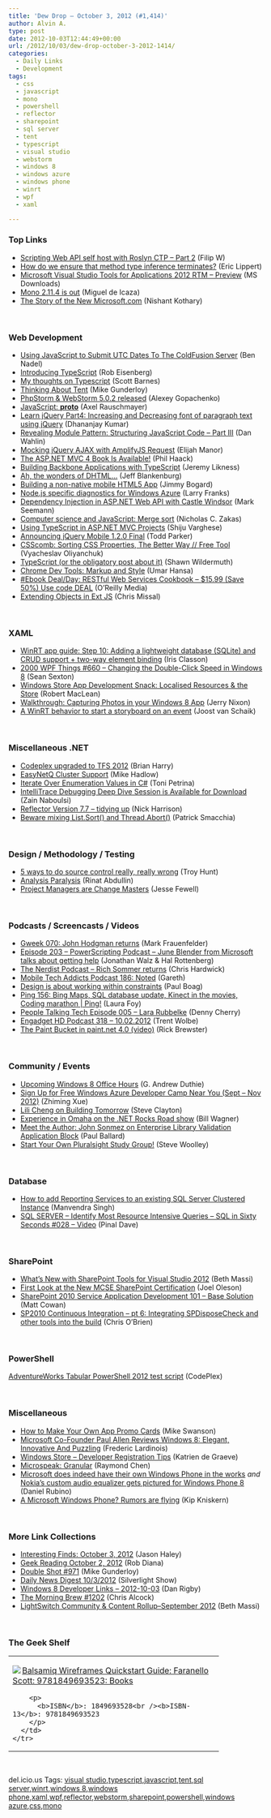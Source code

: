 ```yaml
---
title: 'Dew Drop – October 3, 2012 (#1,414)'
author: Alvin A.
type: post
date: 2012-10-03T12:44:49+00:00
url: /2012/10/03/dew-drop-october-3-2012-1414/
categories:
  - Daily Links
  - Development
tags:
  - css
  - javascript
  - mono
  - powershell
  - reflector
  - sharepoint
  - sql server
  - tent
  - typescript
  - visual studio
  - webstorm
  - windows 8
  - windows azure
  - windows phone
  - winrt
  - wpf
  - xaml

---
```

### <a name="top"></a>Top Links

  * <a href="http://www.strathweb.com/2012/10/scripting-web-api-self-host-with-roslyn-ctp-part-2/" target="_blank">Scripting Web API self host with Roslyn CTP – Part 2</a> (Filip W)
  * <a href="http://blogs.msdn.com/b/ericlippert/archive/2012/10/02/how-do-we-ensure-that-method-type-inference-terminates.aspx" target="_blank">How do we ensure that method type inference terminates?</a> (Eric Lippert)
  * <a href="http://www.microsoft.com/en-us/download/details.aspx?id=30749&WT.mc_id=rss_alldownloads_all" target="_blank">Microsoft Visual Studio Tools for Applications 2012 RTM &#8211; Preview</a> (MS Downloads)
  * <a href="http://tirania.org/blog/archive/2012/Oct-02.html" target="_blank">Mono 2.11.4 is out</a> (Miguel de Icaza)
  * <a href="http://rainypixels.com/words/the-story-of-the-new-microsoft-com/" target="_blank">The Story of the New Microsoft.com</a> (Nishant Kothary)

&#160;

### <a name="web"></a>Web Development

  * <a href="http://www.bennadel.com/blog/2429-Using-JavaScript-to-Submit-UTC-Dates-To-The-ColdFusion-Server.htm" target="_blank">Using JavaScript to Submit UTC Dates To The ColdFusion Server</a> (Ben Nadel)
  * <a href="http://feedproxy.google.com/~r/Devlicious/~3/SDk8H15ip7g/introducing-typescript.aspx" target="_blank">Introducing TypeScript</a> (Rob Eisenberg)
  * <a href="http://feedproxy.google.com/~r/MsMossyblog/~3/5Vq1GUktYu4/992" target="_blank">My thoughts on Typescript</a> (Scott Barnes)
  * <a href="http://afreshcup.com/home/2012/10/3/thinking-about-tent.html" target="_blank">Thinking About Tent</a> (Mike Gunderloy)
  * <a href="http://feedproxy.google.com/~r/jetbrains_webIde/~3/ETmK11e3AVU/" target="_blank">PhpStorm & WebStorm 5.0.2 released</a> (Alexey Gopachenko)
  * <a href="http://feedproxy.google.com/~r/2ality/~3/xBQstor_j1E/proto.html" target="_blank">JavaScript: __proto__</a> (Axel Rauschmayer)
  * <a href="http://debugmode.net/2012/10/03/learn-jquery-part4-increasing-and-decreasing-font-of-paragraph-text-using-jquery/" target="_blank">Learn jQuery Part4: Increasing and Decreasing font of paragraph text using jQuery</a> (Dhananjay Kumar)
  * <a href="http://blog.pluralsight.com/2012/10/02/revealing-module-pattern-structuring-javascript-code-part-iii/" target="_blank">Revealing Module Pattern: Structuring JavaScript Code – Part III</a> (Dan Wahlin)
  * <a href="http://www.elijahmanor.com/2012/10/mocking-jquery-ajax-with-amplifyjs.html" target="_blank">Mocking jQuery AJAX with AmplifyJS Request</a> (Elijah Manor)
  * <a href="http://feeds.haacked.com/~r/haacked/~3/H__YLCvn1gU/mvc-4-book.aspx" target="_blank">The ASP.NET MVC 4 Book Is Available!</a> (Phil Haack)
  * <a href="http://feedproxy.google.com/~r/CSharperImage/~3/GBBWFYc0xC8/building-backbone-applications-with.html" target="_blank">Building Backbone Applications with TypeScript</a> (Jeremy Likness)
  * <a href="http://feedproxy.google.com/~r/Blankenthoughts/~3/yQFeRrX2FHk/" target="_blank">Ah, the wonders of DHTML…</a> (Jeff Blankenburg)
  * <a href="http://feedproxy.google.com/~r/LosTechies/~3/DNFEzmDbJck/" target="_blank">Building a non-native mobile HTML5 App</a> (Jimmy Bogard)
  * <a href="http://blogs.msdn.com/b/silverlining/archive/2012/10/02/node-js-specific-diagnostics-for-windows-azure.aspx" target="_blank">Node.js specific diagnostics for Windows Azure</a> (Larry Franks)
  * <a href="http://blog.ploeh.dk/2012/10/03/DependencyInjectionInASPNETWebAPIWithCastleWindsor.aspx" target="_blank">Dependency Injection in ASP.NET Web API with Castle Windsor</a> (Mark Seemann)
  * <a href="http://feedproxy.google.com/~r/nczonline/~3/TVmxuVsGCyA/" target="_blank">Computer science and JavaScript: Merge sort</a> (Nicholas C. Zakas)
  * <a href="http://feedproxy.google.com/~r/ShijuVBlog/~3/pdpxlxMLjqU/using-typescript-in-asp-net-mvc-projects.aspx" target="_blank">Using TypeScript in ASP.NET MVC Projects</a> (Shiju Varghese)
  * <a href="http://jquerymobile.com/blog/2012/10/02/announcing-jquery-mobile-1-2-0-final/" target="_blank">Announcing jQuery Mobile 1.2.0 Final</a> (Todd Parker)
  * <a href="http://www.smashingmagazine.com/2012/10/02/csscomb-a-tool-to-sort-css-properties/" target="_blank">CSScomb: Sorting CSS Properties, The Better Way // Free Tool</a> (Vyacheslav Oliyanchuk)
  * <a href="http://wildermuth.com/2012/10/02/TypeScript_(or_the_obligatory_post_about_it)" target="_blank">TypeScript (or the obligatory post about it)</a> (Shawn Wildermuth)
  * <a href="http://feedproxy.google.com/~r/nettuts/~3/8vt-AxAcYu8/" target="_blank">Chrome Dev Tools: Markup and Style</a> (Umar Hansa)
  * <a href="http://feeds.oreilly.com/~r/oreilly/news/~3/kNRgXY1EDw4/9780596801694.do" target="_blank">#Ebook Deal/Day: RESTful Web Services Cookbook &#8211; $15.99 (Save 50%) Use code DEAL</a> (O&#8217;Reilly Media)
  * <a href="http://feedproxy.google.com/~r/LosTechies/~3/nV9cnJjwoko/" target="_blank">Extending Objects in Ext JS</a> (Chris Missal)

&#160;

### <a name="silverlight"></a>XAML

  * <a href="http://www.irisclasson.com/2012/10/02/winrt-app-guide-step-10-adding-a-lightweight-database-sqlite-and-crud-support-two-way-element-binding/" target="_blank">WinRT app guide: Step 10: Adding a lightweight database (SQLite) and CRUD support + two-way element binding</a> (Iris Classon)
  * <a href="http://wpf.2000things.com/2012/10/03/660-changing-the-double-click-speed-in-windows-8" target="_blank">2000 WPF Things #660 – Changing the Double-Click Speed in Windows 8</a> (Sean Sexton)
  * <a href="http://mobile.dzone.com/articles/windows-store-app-development-0" target="_blank">Windows Store App Development Snack: Localised Resources & the Store</a> (Robert MacLean)
  * <a href="http://mobile.dzone.com/articles/walkthrough-capturing-photos" target="_blank">Walkthrough: Capturing Photos in your Windows 8 App</a> (Jerry Nixon)
  * <a href="http://feedproxy.google.com/~r/blogspot/dotnetbyexample/~3/mA7PpUZ35So/a-winrt-behavior-to-start-storyboard-on.html" target="_blank">A WinRT behavior to start a storyboard on an event</a> (Joost van Schaik)

&#160;

### <a name="dotnet"></a>Miscellaneous .NET

  * <a href="http://blogs.msdn.com/b/bharry/archive/2012/10/02/codeplex-upgraded-to-tfs-2012.aspx" target="_blank">Codeplex upgraded to TFS 2012</a> (Brian Harry)
  * <a href="http://feedproxy.google.com/~r/CodeRant/~3/nSyrLCMBeAw/easynetq-cluster-support.html" target="_blank">EasyNetQ Cluster Support</a> (Mike Hadlow)
  * <a href="http://feeds.dzone.com/~r/zones/dotnet/~3/r14nMALdx6E/iterate-over-enumeration" target="_blank">Iterate Over Enumeration Values in C#</a> (Toni Petrina)
  * <a href="http://feedproxy.google.com/~r/zainnab/~3/Dgl77R0VLgM/intellitrace-debugging-deep-dive-session-is-available-for-download.aspx" target="_blank">IntelliTrace Debugging Deep Dive Session is Available for Download</a> (Zain Naboulsi)
  * <a href="http://www.reflector.net/2012/10/version-7-7-tidying-up/" target="_blank">Reflector Version 7.7 – tidying up</a> (Nick Harrison)
  * <a href="http://feedproxy.google.com/~r/CodeBetter/~3/jjXxIA807Ls/" target="_blank">Beware mixing List.Sort() and Thread.Abort()</a> (Patrick Smacchia)

&#160;

### <a name="design"></a>Design / Methodology / Testing

  * <a href="http://feedproxy.google.com/~r/TroyHunt/~3/tJWY8YXN060/5-ways-to-do-source-control-really.html" target="_blank">5 ways to do source control really, really wrong</a> (Troy Hunt)
  * <a href="http://feeds.abdullin.com/~r/RinatAbdullin/~3/FpdzpeEnSSU/analysis-paralysis.html" target="_blank">Analysis Paralysis</a> (Rinat Abdullin)
  * <a href="http://feedproxy.google.com/~r/LeadingAgile/~3/xofgvNxNesk/" target="_blank">Project Managers are Change Masters</a> (Jesse Fewell)

&#160;

### <a name="podcasts"></a>Podcasts / Screencasts / Videos

  * <a href="http://gweek.libsyn.com/gweek-070-john-hodgman-returns" target="_blank">Gweek 070: John Hodgman returns</a> (Mark Frauenfelder)
  * <a href="http://feedproxy.google.com/~r/Powerscripting/~3/qrl2IZBmNxQ/episode-203-power-scripting-podcast-june-blender-from-microsoft-talks-about-getting-help" target="_blank">Episode 203 &#8211; PowerScripting Podcast &#8211; June Blender from Microsoft talks about getting help</a> (Jonathan Walz & Hal Rottenberg)
  * <a href="http://nerdist.libsyn.com/rich-sommer-returns" target="_blank">The Nerdist Podcast &#8211; Rich Sommer returns</a> (Chris Hardwick)
  * <a href="http://www.tracyandmatt.co.uk/blogs/index.php/mobile-tech-addicts-podcast-186-noted" target="_blank">Mobile Tech Addicts Podcast 186: Noted</a> (Gareth)
  * <a href="http://boagworld.com/tumblog/design-is-about-working-within-constraints/" target="_blank">Design is about working within constraints</a> (Paul Boag)
  * <a href="http://channel9.msdn.com/Shows/PingShow/Ping-156-Bing-Maps-SQL-database-update-Kinect-in-the-movies-Coding-marathon" target="_blank">Ping 156: Bing Maps, SQL database update, Kinect in the movies, Coding marathon | Ping!</a> (Laura Foy)
  * <a href="http://feedproxy.google.com/~r/PeopleTalkingTech/~3/aAw1cGM-pZA/episode-005-lara-rubbelke" target="_blank">People Talking Tech Episode 005 – Lara Rubbelke</a> (Denny Cherry)
  * <a href="http://www.engadget.com/2012/10/02/engadget-hd-podcast-318-10-02-2012/" target="_blank">Engadget HD Podcast 318 &#8211; 10.02.2012</a> (Trent Wolbe)
  * <a href="http://blog.getpaint.net/2012/10/02/the-paint-bucket-in-paint-net-4-0-video/" target="_blank">The Paint Bucket in paint.net 4.0 (video)</a> (Rick Brewster)

&#160;

### <a name="events"></a>Community / Events

  * <a href="http://feeds.devhammer.net/~r/devhammer/~3/90W-MF-0qN0/upcoming-windows-8-office-hours" target="_blank">Upcoming Windows 8 Office Hours</a> (G. Andrew Duthie)
  * <a href="http://blogs.msdn.com/b/zxue/archive/2012/10/02/sign-up-for-free-windows-azure-camp-near-you-sept-nov-2012.aspx" target="_blank">Sign Up for Free Windows Azure Developer Camp Near You (Sept – Nov 2012)</a> (Zhiming Xue)
  * <a href="http://research.microsoft.com/en-us/news/headlines/chengnext-100212.aspx" target="_blank">Lili Cheng on Building Tomorrow</a> (Steve Clayton)
  * <a href="http://feedproxy.google.com/~r/billwagner/~3/OAzAAXnPr5g/experience-in-omaha-on-the-net-rocks-road-show" target="_blank">Experience in Omaha on the .NET Rocks Road show</a> (Bill Wagner)
  * <a href="http://blog.pluralsight.com/2012/10/02/meet-the-author-john-sonmez-on-enterprise-library-validation-application-block/" target="_blank">Meet the Author: John Sonmez on Enterprise Library Validation Application Block</a> (Paul Ballard)
  * <a href="http://blog.pluralsight.com/2012/10/02/start-your-own-pluralsight-study-group/" target="_blank">Start Your Own Pluralsight Study Group!</a> (Steve Woolley)

&#160;

### <a name="sql"></a>Database

  * <a href="http://feedproxy.google.com/~r/MSSQLTips-LatestSqlServerTips/~3/b69mRTDW7rs/tip.asp" target="_blank">How to add Reporting Services to an existing SQL Server Clustered Instance</a> (Manvendra Singh)
  * <a href="http://blog.sqlauthority.com/2012/10/03/sql-server-identify-most-resource-intensive-queries-sql-in-sixty-seconds-028-video/" target="_blank">SQL SERVER – Identify Most Resource Intensive Queries – SQL in Sixty Seconds #028 – Video</a> (Pinal Dave)

&#160;

### <a name="sp"></a>SharePoint

  * <a href="http://channel9.msdn.com/Blogs/funkyonex/Whats-New-with-SharePoint-Tools-for-Visual-Studio-2012" target="_blank">What&#8217;s New with SharePoint Tools for Visual Studio 2012</a> (Beth Massi)
  * <a href="http://feedproxy.google.com/~r/JoelsSharepointLand/~3/rCJSmO6ZvFc/ViewPost.aspx" target="_blank">First Look at the New MCSE SharePoint Certification</a> (Joel Oleson)
  * <a href="http://www.mattjcowan.com/funcoding/2012/10/03/sharepoint-2010-service-application-development-101-base-solution/" target="_blank">SharePoint 2010 Service Application Development 101 – Base Solution</a> (Matt Cowan)
  * <a href="http://feedproxy.google.com/~r/ChrisObrien/~3/JXytEHNtx4I/sp2010-continuous-integration-pt-6.html" target="_blank">SP2010 Continuous Integration – pt 6: Integrating SPDisposeCheck and other tools into the build</a> (Chris O&#8217;Brien)

&#160;

### PowerShell

<a href="http://tabularcmdlets.codeplex.com/releases/view/95629" target="_blank">AdventureWorks Tabular PowerShell 2012 test script</a> (CodePlex)

&#160;

### <a name="misc"></a>Miscellaneous

  * <a href="http://blog.mikeswanson.com/post/32759154825" target="_blank">How to Make Your Own App Promo Cards</a> (Mike Swanson)
  * <a href="http://feedproxy.google.com/~r/Techcrunch/~3/5jDiVJ9H2-k/" target="_blank">Microsoft Co-Founder Paul Allen Reviews Windows 8: Elegant, Innovative And Puzzling</a> (Frederic Lardinois)
  * <a href="http://blogs.msdn.com/b/katriend/archive/2012/10/03/windows-store-developer-registration-tips.aspx" target="_blank">Windows Store – Developer Registration Tips</a> (Katrien de Graeve)
  * <a href="http://blogs.msdn.com/b/oldnewthing/archive/2012/10/02/10354939.aspx" target="_blank">Microspeak: Granular</a> (Raymond Chen)
  * <a href="http://feedproxy.google.com/~r/wmexperts/~3/G3IR6KCYYpM/story01.htm" target="_blank">Microsoft does indeed have their own Windows Phone in the works</a> _and_ <a href="http://feedproxy.google.com/~r/wmexperts/~3/8MIw6at5H7k/story01.htm" target="_blank">Nokia’s custom audio equalizer gets pictured for Windows Phone 8</a> (Daniel Rubino)
  * <a href="http://feedproxy.google.com/~r/liveside/~3/tu6hOoS3qdw/" target="_blank">A Microsoft Windows Phone? Rumors are flying</a> (Kip Kniskern)

&#160;

### <a name="links"></a>More Link Collections

  * <a href="http://jasonhaley.com/blog/post.aspx?id=c0230efb-fa06-4b4c-8d03-d5c8c7a17f7d" target="_blank">Interesting Finds: October 3, 2012</a> (Jason Haley)
  * <a href="http://feedproxy.google.com/~r/RegularGeek/~3/IIIOXPsHDac/" target="_blank">Geek Reading October 2, 2012</a> (Rob Diana)
  * <a href="http://afreshcup.com/home/2012/10/3/double-shot-971.html" target="_blank">Double Shot #971</a> (Mike Gunderloy)
  * <a href="http://feedproxy.google.com/~r/silverlightshow/~3/g0WTGAgTirs/Daily-News-Digest-10-3-2012.aspx" target="_blank">Daily News Digest 10/3/2012</a> (Silverlight Show)
  * <a href="http://feedproxy.google.com/~r/DanRigby/~3/eAqX27I0F-c/" target="_blank">Windows 8 Developer Links – 2012-10-03</a> (Dan Rigby)
  * <a href="http://feedproxy.google.com/~r/ReflectivePerspective/~3/o3gDf8myIJc/" target="_blank">The Morning Brew #1202</a> (Chris Alcock)
  * <a href="http://blogs.msdn.com/b/bethmassi/archive/2012/10/03/lightswitch-community-amp-content-rollup-september-2012.aspx" target="_blank">LightSwitch Community & Content Rollup–September 2012</a> (Beth Massi)

&#160;

### <a name="shelf"></a>The Geek Shelf

<div style="padding-bottom: 0px; margin: 0px; padding-left: 0px; padding-right: 0px; display: inline; float: none; padding-top: 0px" id="scid:7dc1bd33-94bd-46fd-a20b-0131235bcd47:b3b39f7c-50ad-44b0-8799-8a4cfad49070" class="wlWriterEditableSmartContent">
  <table cellspacing="0" cellpadding="2" width="400" border="0" unselectable="on">
    <tr>
      <td valign="top" width="400">
        <p>
          <a title="Balsamiq Wireframes Quickstart Guide: Faranello Scott: 9781849693523: Books" href="http://www.amazon.com/exec/obidos/ASIN/1849693528/alvinashcraft-20"><img data-recalc-dims="1" decoding="async" src="https://i0.wp.com/images.amazon.com/images/P/1849693528.01.MZZZZZZZ.jpg?w=660" border="0" align="left" style="float:left" />Balsamiq Wireframes Quickstart Guide: Faranello Scott: 9781849693523: Books</a>
        </p>
        
        <p>
          <b>ISBN</b>: 1849693528<br /><b>ISBN-13</b>: 9781849693523
        </p>
      </td>
    </tr>
  </table>
</div>

&#160;

<div style="padding-bottom: 0px; margin: 0px; padding-left: 0px; padding-right: 0px; display: inline; float: none; padding-top: 0px" id="scid:0767317B-992E-4b12-91E0-4F059A8CECA8:bc90cfa6-3c03-42b4-b749-fc7ae2e23e60" class="wlWriterEditableSmartContent">
  del.icio.us Tags: <a href="http://del.icio.us/popular/visual+studio" rel="tag">visual studio</a>,<a href="http://del.icio.us/popular/typescript" rel="tag">typescript</a>,<a href="http://del.icio.us/popular/javascript" rel="tag">javascript</a>,<a href="http://del.icio.us/popular/tent" rel="tag">tent</a>,<a href="http://del.icio.us/popular/sql+server" rel="tag">sql server</a>,<a href="http://del.icio.us/popular/winrt" rel="tag">winrt</a>,<a href="http://del.icio.us/popular/windows+8" rel="tag">windows 8</a>,<a href="http://del.icio.us/popular/windows+phone" rel="tag">windows phone</a>,<a href="http://del.icio.us/popular/xaml" rel="tag">xaml</a>,<a href="http://del.icio.us/popular/wpf" rel="tag">wpf</a>,<a href="http://del.icio.us/popular/reflector" rel="tag">reflector</a>,<a href="http://del.icio.us/popular/webstorm" rel="tag">webstorm</a>,<a href="http://del.icio.us/popular/sharepoint" rel="tag">sharepoint</a>,<a href="http://del.icio.us/popular/powershell" rel="tag">powershell</a>,<a href="http://del.icio.us/popular/windows+azure" rel="tag">windows azure</a>,<a href="http://del.icio.us/popular/css" rel="tag">css</a>,<a href="http://del.icio.us/popular/mono" rel="tag">mono</a>
</div>